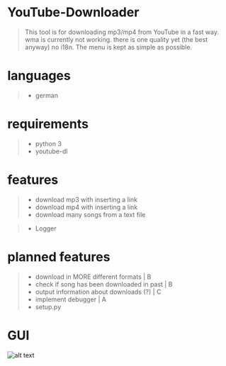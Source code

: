 ﻿# YouTube-Downloader

> This tool is for downloading mp3/mp4 from YouTube in a fast way.
> wma is currently not working. 
> there is one quality yet (the best anyway)
> no i18n. 
> The menu is kept as simple as possible.

# languages
>- german

# requirements
>- python 3
>- youtube-dl

# features
>- download mp3 with inserting a link
>- download mp4 with inserting a link
>- download many songs from a text file

>- Logger

# planned features
>- download in MORE different formats | B
>- check if song has been downloaded in past | B
>- output information about downloads (?) | C
>- implement debugger | A
>- setup.py

# GUI
![alt text](https://raw.githubusercontent.com/fromCharCode/YouTube-Downloader/master/Dokumentation/Fenster_Alpha_0.4.3.png)
